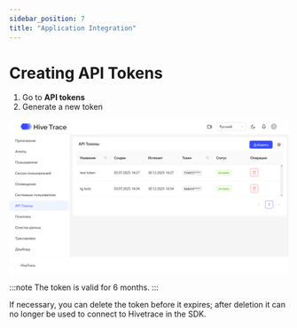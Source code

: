 ```yaml
---
sidebar_position: 7
title: "Application Integration"
---
```


# Creating API Tokens

1. Go to **API tokens**
2. Generate a new token

![API tokens](/img/api_tokens.png)

:::note
The token is valid for 6 months.
:::

If necessary, you can delete the token before it expires; after deletion it can no longer be used to connect to Hivetrace in the SDK. 